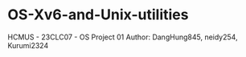 # OS-Xv6-and-Unix-utilities
HCMUS - 23CLC07 - OS Project 01
Author: DangHung845, neidy254, Kurumi2324
